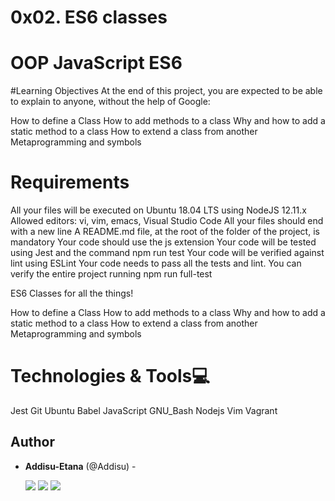 # 0x02. ES6 classes
#  OOP JavaScript ES6

#Learning Objectives
At the end of this project, you are expected to be able to explain to anyone, without the help of Google:

How to define a Class
How to add methods to a class
Why and how to add a static method to a class
How to extend a class from another
Metaprogramming and symbols

# Requirements
All your files will be executed on Ubuntu 18.04 LTS using NodeJS 12.11.x
Allowed editors: vi, vim, emacs, Visual Studio Code
All your files should end with a new line
A README.md file, at the root of the folder of the project, is mandatory
Your code should use the js extension
Your code will be tested using Jest and the command npm run test
Your code will be verified against lint using ESLint
Your code needs to pass all the tests and lint. You can verify the entire project running npm run full-test

ES6 Classes for all the things!

How to define a Class
How to add methods to a class
Why and how to add a static method to a class
How to extend a class from another
Metaprogramming and symbols

# Technologies & Tools:computer:

Jest Git Ubuntu Babel JavaScript GNU_Bash Nodejs Vim Vagrant 

## Author

- **Addisu-Etana** (@Addisu) - 

  [<img src="https://img.shields.io/badge/Twitter-1DA1F2.svg?&style=plastic&logo=twitter&logoColor=white"/>](https://twitter.com/addisu_etana)
  [<img src="https://img.shields.io/badge/Linkedin-0A66C2.svg?&style=plastic&logo=linkedin&logoColor=white"/>](https://www.linkedin.com/in/addisu-etana-117258252/)
  [<img src="https://img.shields.io/badge/GitHub-181717.svg?&style=plastic&logo=github&logoColor=white"/>](https://github.com/Addisu-Etana)


